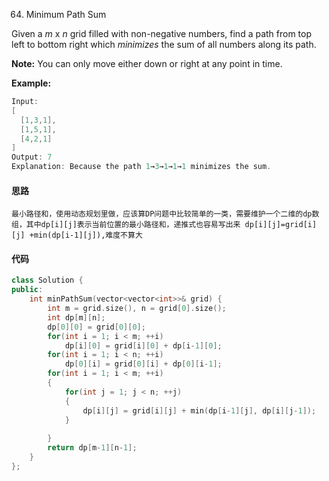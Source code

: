 64. Minimum Path Sum

Given a *m* x *n* grid filled with non-negative numbers, find a path from top left to bottom right which *minimizes* the sum of all numbers along its path.

**Note:** You can only move either down or right at any point in time.

**Example:**

```c++
Input:
[
  [1,3,1],
  [1,5,1],
  [4,2,1]
]
Output: 7
Explanation: Because the path 1→3→1→1→1 minimizes the sum.
```

#### 思路

```
最小路径和，使用动态规划里做，应该算DP问题中比较简单的一类，需要维护一个二维的dp数组，其中dp[i][j]表示当前位置的最小路径和，递推式也容易写出来 dp[i][j]=grid[i][j] +min(dp[i-1][j]),难度不算大
```

#### 代码

```c++
class Solution {
public:
    int minPathSum(vector<vector<int>>& grid) {
        int m = grid.size(), n = grid[0].size();
        int dp[m][n];
        dp[0][0] = grid[0][0];
        for(int i = 1; i < m; ++i)
            dp[i][0] = grid[i][0] + dp[i-1][0];
        for(int i = 1; i < n; ++i)
            dp[0][i] = grid[0][i] + dp[0][i-1];
        for(int i = 1; i < m; ++i)
        {
            for(int j = 1; j < n; ++j)
            {
                dp[i][j] = grid[i][j] + min(dp[i-1][j], dp[i][j-1]);
            }
            
        }
        return dp[m-1][n-1];
    }
};
```

